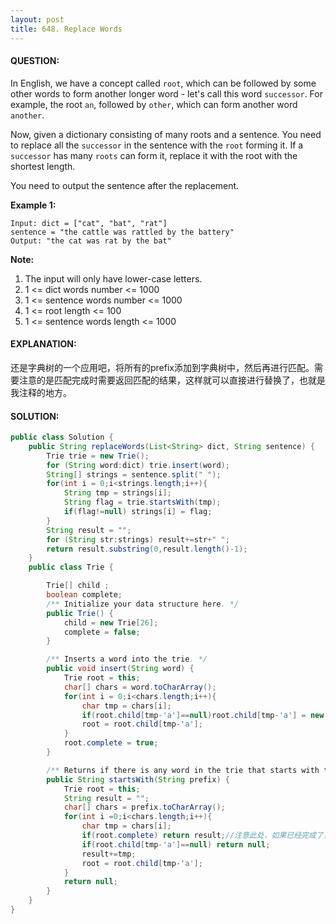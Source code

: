 ```yaml
---
layout: post
title: 648. Replace Words
---
```


#### QUESTION:

In English, we have a concept called `root`, which can be followed by some other words to form another longer word - let's call this word `successor`. For example, the root `an`, followed by `other`, which can form another word `another`.

Now, given a dictionary consisting of many roots and a sentence. You need to replace all the `successor` in the sentence with the `root` forming it. If a `successor` has many `roots` can form it, replace it with the root with the shortest length.

You need to output the sentence after the replacement.

**Example 1:**

```
Input: dict = ["cat", "bat", "rat"]
sentence = "the cattle was rattled by the battery"
Output: "the cat was rat by the bat"

```

**Note:**

1. The input will only have lower-case letters.
2. 1 <= dict words number <= 1000
3. 1 <= sentence words number <= 1000
4. 1 <= root length <= 100
5. 1 <= sentence words length <= 1000

#### EXPLANATION:

还是字典树的一个应用吧，将所有的prefix添加到字典树中，然后再进行匹配。需要注意的是匹配完成时需要返回匹配的结果，这样就可以直接进行替换了，也就是我注释的地方。

#### SOLUTION:

```JAVA
public class Solution {
    public String replaceWords(List<String> dict, String sentence) {
        Trie trie = new Trie();
        for (String word:dict) trie.insert(word);
        String[] strings = sentence.split(" ");
        for(int i = 0;i<strings.length;i++){
            String tmp = strings[i];
            String flag = trie.startsWith(tmp);
            if(flag!=null) strings[i] = flag;
        }
        String result = "";
        for (String str:strings) result+=str+" ";
        return result.substring(0,result.length()-1);
    }
    public class Trie {

        Trie[] child ;
        boolean complete;
        /** Initialize your data structure here. */
        public Trie() {
            child = new Trie[26];
            complete = false;
        }

        /** Inserts a word into the trie. */
        public void insert(String word) {
            Trie root = this;
            char[] chars = word.toCharArray();
            for(int i = 0;i<chars.length;i++){
                char tmp = chars[i];
                if(root.child[tmp-'a']==null)root.child[tmp-'a'] = new Trie();
                root = root.child[tmp-'a'];
            }
            root.complete = true;
        }

        /** Returns if there is any word in the trie that starts with the given prefix. */
        public String startsWith(String prefix) {
            Trie root = this;
            String result = "";
            char[] chars = prefix.toCharArray();
            for(int i =0;i<chars.length;i++){
                char tmp = chars[i];
                if(root.complete) return result;//注意此处，如果已经完成了，就可以直接返回了。
                if(root.child[tmp-'a']==null) return null;
                result+=tmp;
                root = root.child[tmp-'a'];
            }
            return null;
        }
    }
}
```

